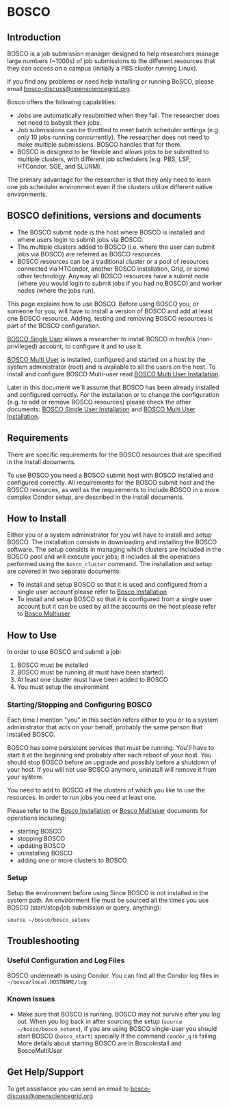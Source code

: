 # BOSCO

## Introduction

BOSCO is a job submission manager designed to help researchers manage
large numbers (~1000s) of job submissions to the different resources
that they can access on a campus (initially a PBS cluster running
Linux).

If you find any problems or need
help installing or running BoSCO, please email
[bosco-discuss@opensciencegrid.org](bosco-discuss@opensciencegrid.org).

Bosco offers the following capabilities:

-   Jobs are automatically resubmitted when they fail. The researcher
    does not need to babysit their jobs.
-   Job submissions can be throttled to meet batch scheduler
    settings (e.g. only 10 jobs running concurrently). The researcher
    does not need to make multiple submissions. BOSCO handles that
    for them.
-   BOSCO is designed to be flexible and allows jobs to be submitted to
    multiple clusters, with different job schedulers (e.g. PBS, LSF,
    HTCondor, SGE, and SLURM).

The primary advantage for the researcher is that they only need to learn
one job scheduler environment even if the clusters utilize different
native environments.



## BOSCO definitions, versions and documents 

- The BOSCO submit node is the host where BOSCO is installed and where
users login to submit jobs via BOSCO. 
- The multiple clusters added to
BOSCO (i.e. where the user can submit jobs via BOSCO) are referred as
BOSCO resources. 
- BOSCO resources can be a traditional cluster or a pool
of resources connected via HTCondor, another BOSCO installation, Grid,
or some other technology. Anyway all BOSCO resources have a submit node
(where you would login to submit jobs if you had no BOSCO) and worker
nodes (where the jobs run).

This page explains how to use BOSCO. Before using BOSCO you, or someone
for you, will have to install a version of BOSCO and add at least one
BOSCO resource. Adding, testing and removing BOSCO resources is part of
the BOSCO configuration.

[BOSCO Single User](BoscoInstall) allows a researcher to install BOSCO
in her/his (non-privileged) account, to configure it and to use it.

[BOSCO Multi User](BoscoMultiUser) is installed, configured and started
on a host by the system administrator (root) and is available to all the
users on the host. To install and configure BOSCO Multi-user read [BOSCO
Multi User Installation](BoscoMultiUser).

Later in this document we'll assume that BOSCO has been already
installed and configured correctly. For the installation or to change
the configuration (e.g. to add or remove BOSCO resources) please check
the other documents: [BOSCO Single User Installation](BoscoInstall) and
[BOSCO Multi User Installation](BoscoMultiUser).

## Requirements

There are specific requirements for the BOSCO resources that are
specified in the install documents.

To use BOSCO you need a BOSCO submit host with BOSCO installed and
configured correctly. All requirements for the BOSCO submit host and the
BOSCO resources, as well as the requirements to include BOSCO in a more
complex Condor setup, are described in the install documents.

## How to Install

Either you or a system administrator for you will have to install and
setup BOSCO. The installation consists in downloading and installing the
BOSCO software. The setup consists in managing which clusters are
included in the BOSCO pool and will execute your jobs; it includes all
the operations performed using the `bosco_cluster` command. The
installation and setup are covered in two separate documents:

-   To install and setup BOSCO so that it is used and configured from a
    single user account please refer to [Bosco Installation](BoscoInstall)
-   To install and setup BOSCO so that it is configured from a single
    user account but it can be used by all the accounts on the host
    please refer to [Bosco Multiuser](BoscoMultiUser)

## How to Use

In order to use BOSCO and submit a job:

1.  BOSCO must be installed
2.  BOSCO must be running (it must have been started)
3.  At least one cluster must have been added to BOSCO
4.  You must setup the environment

### Starting/Stopping and Configuring BOSCO 
Each time I mention "you" in this section refers either to you or to a system administrator
that acts on your behalf, probably the same person that installed BOSCO.

BOSCO has some persistent services that must be running. You'll have to
start it at the beginning and probably after each reboot of your host.
You should stop BOSCO before an upgrade and possibly before a shutdown
of your host. If you will not use BOSCO anymore, uninstall will remove
it from your system.

You need to add to BOSCO all the clusters of which you like to use the
resources. In order to run jobs you need at least one.

Please refer to the [Bosco Installation](BoscoInstall) or [Bosco Multiuser](BoscoMultiUser) documents for
operations including:

-   starting BOSCO
-   stopping BOSCO
-   updating BOSCO
-   uninstalling BOSCO
-   adding one or more clusters to BOSCO

### Setup
Setup the environment before using Since BOSCO is not installed in
the system path. An environment file must be sourced all the times you
use BOSCO (start/stop/job submission or query, anything):

``` {.screen}
source ~/bosco/bosco_setenv
```


## Troubleshooting

### Useful Configuration and Log Files

BOSCO underneath is using
Condor. You can find all the Condor log files in
`~/bosco/local.HOSTNAME/log`

### Known Issues

- Make sure that BOSCO is running. BOSCO may not survive after you
log out. When you log back in after sourcing the setup
(`source ~/bosco/bosco_setenv`), if you are using BOSCO single-user you
should start BOSCO (`bosco_start`) specially if the command `condor_q`
is failing. More details about starting BOSCO are in BoscoInstall and
BoscoMultiUser

## Get Help/Support
To get assistance you can send an email to <bosco-discuss@opensciencegrid.org>

